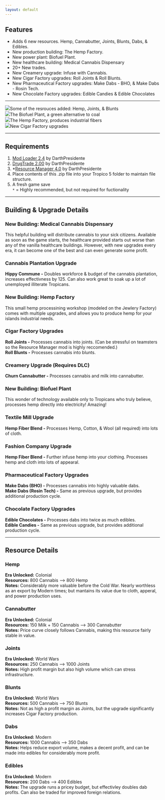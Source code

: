 ```yaml
---
layout: default
---
```


## Features
* Adds 6 new resources. Hemp, Cannabutter, Joints, Blunts, Dabs, & Edibles.
* New production building: The Hemp Factory.
* New power plant: Biofuel Plant.
* New healthcare building: Medical Cannabis Dispensary
* 20+ New trades.
* New Creamery upgrade: Infuse with Cannabis.
* New Cigar Factory upgrades: Roll Joints & Roll Blunts.
* New Pharmaceutical Factory upgrades: Make Dabs - BHO, & Make Dabs - Rosin Tech.
* New Chocolate Factory upgrades: Edible Candies & Edible Chocolates

<hr>  

<div class="slider">
	<div><img src="images/scrShot1.png" /><span class="caption">Some of the resrouces added: Hemp, Joints, & Blunts</span></div>
	<div><img src="images/scrShot2.png" /><span class="caption">The Biofuel Plant, a green alternative to coal</span></div>
	<div><img src="images/scrShot3.png" /><span class="caption">The Hemp Factory, produces industrial fibers</span></div>
	<div><img src="images/scrShot4.png" /><span class="caption">New Cigar Factory upgrades</span></div>
</div>

<hr>  
 
## Requirements
1. [Mod Loader 2.4](https://tropicomodding.org/mod-loader-2-4-required-file-t28.html) by DarthPresidente  
2. [DrugTrade 2.00](https://tropicomodding.org/drug-trade-updated-jan-10-2015-t20.html) by DarthPresidente  
3. *[Resource Manager 4.0](https://tropicomodding.org/resource-manager-4-0-new-4-21-18-t370.html) by DarthPresidente  
4. Place contents of this .zip file into your Tropico 5 folder to maintain file structure. 
5. A fresh game save  
<code>&ast;</code> = Highly recommended, but not required for fuctionality

<hr>

## Building & Upgrade Details
### New Building: Medical Cannabis Dispensary
This helpful building will distribute cannabis to your sick citizens. Available as soon as the game starts, the healthcare provided starts out worse than any of the vanilla healthcare buildings. However, with new upgrades every era, it can become one of the best and can even generate some profit.

### Cannabis Plantation Upgrade
**Hippy Commune -** Doubles workforce & budget of the cannabis plantation, increases effectivness by 125. Can also work great to soak up a lot of unemployed illiterate Tropicans.  

### New Building: Hemp Factory
This small hemp processining workshop (modeled on the Jewlery Factory) comes with multiple upgrades, and allows you to produce hemp for your islands industrial needs.  

### Cigar Factory Upgrades
**Roll Joints -** Processes cannabis into joints. (Can be stressful on teamsters so the Resource Manager mod is highly reccomended.)  
**Roll Blunts -** Processes cannabis into blunts.  

### Creamery Upgrade (Requires DLC)
**Churn Cannabutter -** Processes cannabis and milk into cannabutter.  

### New Building: Biofuel Plant
This wonder of technology available only to Tropicans who truly believe, processes hemp directly into electricity! Amazing!  

### Textile Mill Upgrade
**Hemp Fiber Blend -** Processes Hemp, Cotton, & Wool (all required) into lots of cloth.  

### Fashion Company Upgrade
**Hemp Fiber Blend -** Further infuse hemp into your clothing. Processes hemp and cloth into lots of appearal.  

### Pharmaceutical Factory Upgrades
**Make Dabs (BHO) -** Processes cannabis into highly valuable dabs.  
**Make Dabs (Rosin Tech) -** Same as previous upgrade, but provides additional production cycle.  

### Chocolate Factory Upgrades 
**Edible Chocolates -** Processes dabs into twice as much edibles.  
**Edible Candies -** Same as previous upgrade, but provides additional production cycle.  

<hr>  

## Resource Details
### Hemp
**Era Unlocked:** Colonial  
**Resources:** 800 Cannabis --> 800 Hemp  
**Notes:** Considerably more valuable before the Cold War. Nearly worthless as an export by Modern times; but mantains its value due to cloth, apperal, and power production uses.  

### Cannabutter
**Era Unlocked:** Colonial  
**Resources:** 150 Milk + 150 Cannabis --> 300 Cannabutter  
**Notes:** Price curve closely follows Cannabis, making this resource fairly stable in value.  

### Joints
**Era Unlocked:** World Wars  
**Resources:** 250 Cannabis --> 1000 Joints  
**Notes:** High profit margin but also high volume which can stress infrastructure.  

### Blunts
**Era Unlocked:** World Wars  
**Resources:** 500 Cannabis --> 750 Blunts  
**Notes:** Not as high a profit margin as Joints, but the upgrade significantly increases Cigar Factory production.

### Dabs
**Era Unlocked:** Modern  
**Resources:** 1000 Cannabis --> 350 Dabs  
**Notes:** Helps reduce export volume, makes a decent profit, and can be made into edibles for considerably more profit.  

### Edibles
**Era Unlocked:** Modern  
**Resources:** 200 Dabs --> 400 Edibles  
**Notes:** The upgrade runs a pricey budget, but effectivley doubles dab profits.  Can also be traded for improved foreign relations.